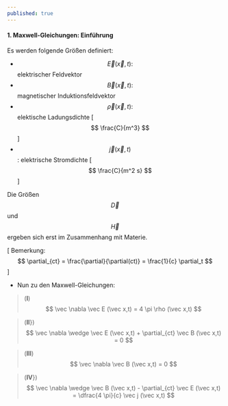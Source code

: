```yaml
---
published: true
---
```

#### 1. Maxwell-Gleichungen: Einführung

Es werden folgende Größen definiert:

- $$\vec E(\vec x,t) :$$ elektrischer Feldvektor
- $$\vec B(\vec x,t) :$$ magnetischer Induktionsfeldvektor
- $$\vec \rho(\vec x,t) :$$ elektische Ladungsdichte [ $$ \frac{C}{m^3} $$ ]
- $$\vec j(\vec x,t) $$ : elektrische Stromdichte  [ $$ \frac{C}{m^2 s} $$ ]

 Die Größen $$ \vec D $$ und $$ \vec H $$ ergeben sich erst im Zusammenhang mit Materie.
 
 [ Bemerkung: $$ \partial_{ct} = \frac{\partial}{\partial(ct)} = \frac{1}{c} \partial_t $$ ]
- Nun zu den Maxwell-Gleichungen:

 > (**I**) $$ \vec \nabla \vec E (\vec x,t) = 4 \pi \rho (\vec x,t) $$
 
 > (**II**})$$ \vec \nabla \wedge \vec E (\vec x,t) + \partial_{ct} \vec B (\vec x,t) = 0 $$
 
 > (**III**) $$ \vec \nabla \vec B (\vec x,t) = 0 $$
 
 > (**IV**})$$ \vec \nabla \wedge \vec B (\vec x,t) - \partial_{ct} \vec E (\vec x,t) = \dfrac{4 \pi}{c} \vec j (\vec x,t) $$